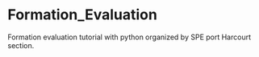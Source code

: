 # Formation_Evaluation
Formation evaluation tutorial with python organized by SPE port Harcourt section.
